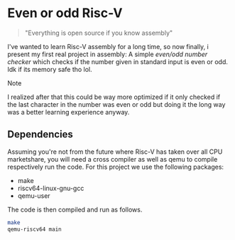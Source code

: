 # Even or odd Risc-V

> "Everything is open source if you know assembly"

I've wanted to learn Risc-V assembly for a long time, so now finally, i present my first real project in assembly: A simple *even/odd number checker* which checks if the number given in standard input is even or odd. Idk if its memory safe tho lol.

> [!NOTE]
> I realized after that this could be way more optimized if it only checked if the last character in the number was even or odd but doing it the long way was a better learning experience anyway.

## Dependencies
Assuming you're not from the future where Risc-V has taken over all CPU marketshare, you will need a cross compiler as well as qemu to compile respectively run the code. For this project we use the following packages:

- make
- riscv64-linux-gnu-gcc
- qemu-user

The code is then compiled and run as follows.

```bash
make
qemu-riscv64 main
```
